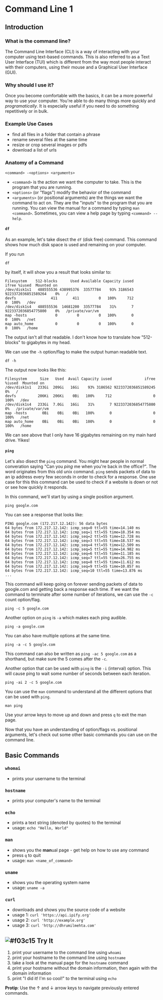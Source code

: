# Command Line 1

## Introduction

### What is the command line?
The Command Line Interface (CLI) is a way of interacting with your computer using text-based commands. This is also referred to as a Text User Interface (TUI) which is different from the way most people interact with their computers, using their mouse and a Graphical User Interface (GUI).

### Why should I use it?
Once you become comfortable with the basics, it can be a more powerful way to use your computer. You're able to do many things more quickly and *programatically*. It is especially useful if you need to do something repetitively or in bulk.

### Example Use Cases
- find all files in a folder that contain a phrase
- rename several files at the same time
- resize or crop several images or pdfs
- download a list of urls

### Anatomy of a Command
`<command> -<options> <arguments>`

* `<command>` is the action we want the computer to take. This is the program that you are running.
* `<options>` (or "flags") modify the behavior of the command
* `<arguments>` (or positional arguments) are the things we want the command to act on. They are the "inputs" to the program that you are running. You can view the manual for a command by typing `man <command>`. Sometimes, you can view a help page by typing `<command> --help`.

#### `df`

As an example, let's take disect the `df` (disk free) command. This command shows how much disk space is used and remaining on your computer.

If you run

```
df
```

by itself, it will show you a result that looks similar to:

```
Filesystem    512-blocks      Used Available Capacity iused               ifree %iused  Mounted on
/dev/disk1s1   488555536 438995376  33577784    93% 3186543 9223372036851589264    0%   /
devfs                411       411         0   100%     712                   0  100%   /dev
/dev/disk1s4   488555536  14681200  33577784    31%       7 9223372036854775800    0%   /private/var/vm
map -hosts             0         0         0   100%       0                   0  100%   /net
map auto_home          0         0         0   100%       0                   0  100%   /home
```

The output isn't all that readable. I don't know how to translate how "512-blocks" to gigabytes in my head.

We can use the `-h` option/flag to make the output human readable text.

```
df -h
```

The output now looks like this:

```
Filesystem      Size   Used  Avail Capacity iused               ifree %iused  Mounted on
/dev/disk1s1   233Gi  209Gi   16Gi    93% 3186562 9223372036851589245    0%   /
devfs          206Ki  206Ki    0Bi   100%     712                   0  100%   /dev
/dev/disk1s4   233Gi  7.0Gi   16Gi    31%       7 9223372036854775800    0%   /private/var/vm
map -hosts       0Bi    0Bi    0Bi   100%       0                   0  100%   /net
map auto_home    0Bi    0Bi    0Bi   100%       0                   0  100%   /home
```

We can see above that I only have 16 gigabytes remaining on my main hard drive. Yikes!

#### `ping`

Let's also disect the `ping` command. You might hear people in normal converation saying "Can you *ping* me when you're back in the office?". The word originates from this old unix command. `ping` sends packets of data to an ip address every few seconds in order to check for a response. One use case for this this command can be used to check if a website is down or not or see how quickly it responds.

In this command, we'll start by using a single position argument.

```
ping google.com
```

You can see a response that looks like:

```
PING google.com (172.217.12.142): 56 data bytes
64 bytes from 172.217.12.142: icmp_seq=0 ttl=55 time=14.140 ms
64 bytes from 172.217.12.142: icmp_seq=1 ttl=55 time=18.354 ms
64 bytes from 172.217.12.142: icmp_seq=2 ttl=55 time=12.728 ms
64 bytes from 172.217.12.142: icmp_seq=3 ttl=55 time=18.537 ms
64 bytes from 172.217.12.142: icmp_seq=4 ttl=55 time=12.509 ms
64 bytes from 172.217.12.142: icmp_seq=5 ttl=55 time=14.982 ms
64 bytes from 172.217.12.142: icmp_seq=6 ttl=55 time=11.185 ms
64 bytes from 172.217.12.142: icmp_seq=7 ttl=55 time=26.755 ms
64 bytes from 172.217.12.142: icmp_seq=8 ttl=55 time=11.612 ms
64 bytes from 172.217.12.142: icmp_seq=9 ttl=55 time=10.857 ms
64 bytes from 172.217.12.142: icmp_seq=10 ttl=55 time=13.876 ms
...
```

This command will keep going on forever sending packets of data to google.com and getting back a response each time. If we want the command to terminate after some number of iterations, we can use the `-c` count option/flag.

```
ping -c 5 google.com
```

Another option on `ping` is `-a` which makes each ping audible.

```
ping -a google.com
```

You can also have multiple options at the same time.

```
ping -a -c 5 google.com
```

This command can also be written as `ping -ac 5 google.com` as a shorthand, but make sure the 5 comes after the `-c`.

Another option that can be used with `ping` is the `-i` (interval) option. This will cause ping to wait some number of seconds between each iteration.

```
ping -ai 2 -c 5 google.com
```

You can use the `man` command to understand all the different options that can be used with `ping`.

```
man ping
```

Use your arrow keys to move up and down and press `q` to exit the man page.

Now that you have an understanding of option/flags vs. positional arguments, let's check out some other basic commands you can use on the command line.

## Basic Commands

### `whomai`
* prints your username to the terminal

### `hostname`
* prints your computer's name to the terminal

### `echo`
* prints a text string (denoted by quotes) to the terminal
* usage: `echo "Hello, World"`

### `man`
* shows you the **man**ual page - get help on how to use any command
* press `q` to quit
* usage: `man <name_of_command>`

### `uname`
* shows you the operating system name
* usage: `uname -a`

### `curl`
* downloads and shows you the source code of a website
* usage 1: `curl 'https://api.ipify.org'`
* usage 2: `curl 'http://example.org'`
* usage 3: `curl 'http://dhrumilmehta.com'`

## ![#f03c15](https://placehold.it/15/f03c15/000000?text=+) Try It

1. print your username to the command line using `whoami`
2. print your hostname to the command line using `hostname`
3. take a look at the manual page for the `hostname` command
4. print your hostname without the domain information, then again with the domain information
5. print "I did it! I'm so cool!" to the terminal using `echo`

**Protip**: Use the ↑ and ↓ arrow keys to navigate previously entered commands.
